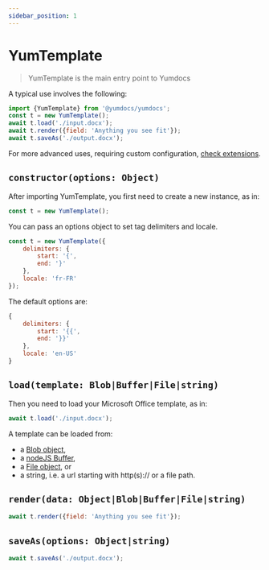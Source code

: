 ```yaml
---
sidebar_position: 1
---
```


# YumTemplate

> YumTemplate is the main entry point to Yumdocs

A typical use involves the following:

```js showLineNumbers title=index.mjs
import {YumTemplate} from '@yumdocs/yumdocs';
const t = new YumTemplate();
await t.load('./input.docx');
await t.render({field: 'Anything you see fit'});
await t.saveAs('./output.docx');
```
For more advanced uses, requiring custom configuration, [check extensions](../categories/extensions).

## `constructor(options: Object)`

After importing YumTemplate, you first need to create a new instance, as in:

```js showLineNumbers title=index.mjs
const t = new YumTemplate();
```

You can pass an options object to set tag delimiters and locale. 

```js showLineNumbers title=index.mjs
const t = new YumTemplate({
    delimiters: {
        start: '{',
        end: '}'
    },
    locale: 'fr-FR'
});
```

The default options are:

```js showLineNumbers title=index.mjs
{
    delimiters: {
        start: '{{',
        end: '}}'
    },
    locale: 'en-US'
}
```

## `load(template: Blob|Buffer|File|string)`

Then you need to load your Microsoft Office template, as in:

```js showLineNumbers title=index.mjs
await t.load('./input.docx');
```

A template can be loaded from:

- a [Blob object](https://developer.mozilla.org/en-US/docs/Web/API/Blob),
- a [nodeJS Buffer](https://nodejs.org/api/buffer.html),
- a [File object](https://developer.mozilla.org/en-US/docs/Web/API/File), or
- a string, i.e. a url starting with http(s):// or a file path.

## `render(data: Object|Blob|Buffer|File|string)`

```js showLineNumbers title=index.mjs
await t.render({field: 'Anything you see fit'});
```



## `saveAs(options: Object|string)`


```js showLineNumbers title=index.mjs
await t.saveAs('./output.docx');
```
